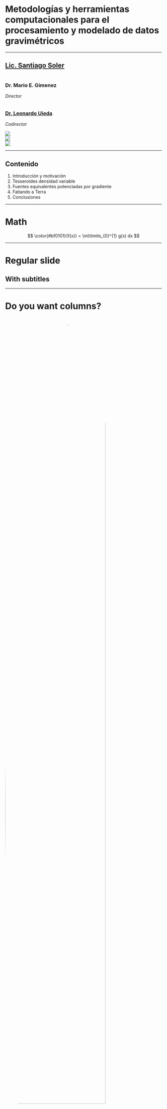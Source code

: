 <!-- .slide: class="slide-title" -->

<h1>
Metodologías y herramientas computacionales para el
procesamiento y modelado de datos gravimétricos
</h1>

<hr>

<h2>
<a href="https://www.santisoler.com">
Lic. Santiago Soler
</a>
</h2>

<div class="container">
<div class="column">
<h3> Dr. Mario E. Gimenez</h3>
<p> <em>Director</em> </p>
</div>
<div class="column">
<h3> <a href="https://www.leouieda.com">Dr. Leonardo Uieda</a> </h3>
<p> <em>Codirector</em> </p>
</div>
</div>

<div class="container logos">
<div class="logo">
<a href="https://www.conicet.gov.ar/">
<img src="images/logos/conicet.svg">
</a>
</div>
<div class="logo">
<a href="https://www.unsj.edu.ar/">
<img src="images/logos/unsj.svg">
</a>
</div>
<div class="logo">
<a href="http://igsv.unsj.edu.ar/">
<img src="images/logos/igsv.svg">
</a>
</div>
</div>

---

## Contenido

1. Introducción y motivación
1. Tesseroides densidad variable
1. Fuentes equivalentes potenciadas por gradiente
1. Fatiando a Terra
1. Conclusiones

---

# Math

$$  \color{#bf0101}{f(x)}  = \int\limits_{0}^{1} g(x) dx $$

---

# Regular slide

## With subtitles

---

# Do you want columns?

<div class="container">

<div class="column">
<img src="images/about.jpg" style="margin-top: 5%; border-radius: 50%; width: 80%;">
</div>

<div class="col-2">
<div class="centered">

* Licenciado en Física (UNR)
* Estudiante de Doctorado en Geofísica (UNSJ)
* Becario Doctoral de CONICET
* Desarrollador de [Fatiando a Terra](https://www.fatiando.org)
* Miembro de [Computer-Oriented Geoscience Lab](https://www.compgeolab.org)

</div>
</div>

</div>

---

# You can add fade-in animations

<div class="container">

<div class="column fragment fade-in">

First element

</div>

<div class="column fragment fade-in">

Second element

</div>

</div>

---

## Even on lists

<ul>
<li class="fragment fade-in">First element</li>
<li class="fragment fade-in">Second element</li>
<li class="fragment fade-in">Third element</li>
</ul>

---

## Highlight current item on list

<ol>
<li class="fragment highlight-current-red">First element</li>
<li class="fragment highlight-current-red">Second element</li>
<li class="fragment highlight-current-red">Third element</li>
</ol>

---

# You can put footnotes

<div class="bottom">

https://www.blog.pythonlibrary.org/2019/04/11/python-used-to-take-photo-of-black-hole/

</div>

---

<!-- .slide: data-background-color="#eceff4" -->

## You can change the background color

---

## Add quotes

<blockquote>
This is a quote
</blockquote>

---

## Add code

```python
import numpy as np
import matplotlib.pyplot as plt

a = np.linspace(0, 10, 11)

plt.plot(a, a ** 2)
plt.show()
```

---

# Contacto

<div>

<ul class="fa-ul">
<li><i class="fa-li fa fa-envelope"></i>

[santiago.r.soler@gmail.com](mailto:santiago.r.soler@gmail.com)

</li>
<li><i class="fa-li fab fa-twitter"></i>

[@santirsoler](https://twitter.com/santirsoler)

</li>
<li><i class="fa-li fa fa-globe-americas"></i>

[www.santisoler.com](https://www.santisoler.com)

</li>
</ul>

</div>

---

<!-- .slide: class="slide-license" -->

<p class="license-icons">
<i class="fab fa-creative-commons"></i><i class="fab fa-creative-commons-by"></i>
</p>

El contenido de esta presentación está disponible bajo <br>
[Creative Commons Attribution 4.0 International License](https://creativecommons.org/licenses/by/4.0/)

---

<!-- .slide: class="slide-title" -->

# Muchas gracias
